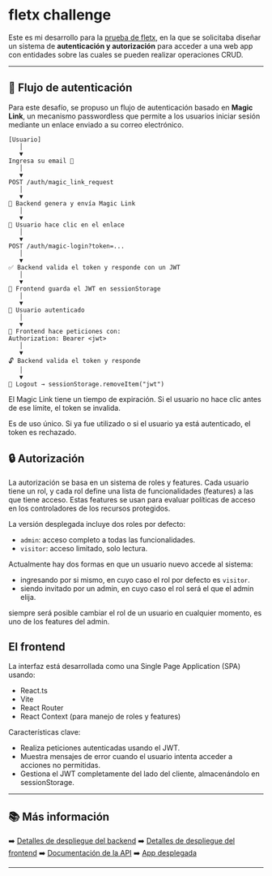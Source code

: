 # fletx challenge

Este es mi desarrollo para la [prueba de fletx](https://fullstack-test-nu.vercel.app/), en la que se solicitaba diseñar un sistema de **autenticación y autorización** para acceder a una web app con entidades sobre las cuales se pueden realizar operaciones CRUD.

---

## 🔐 Flujo de autenticación

Para este desafío, se propuso un flujo de autenticación basado en **Magic Link**, un mecanismo passwordless que permite a los usuarios iniciar sesión mediante un enlace enviado a su correo electrónico.

```plaintext
[Usuario] 
   │
   ▼
Ingresa su email 📨
   │
   ▼
POST /auth/magic_link_request
   │
   ▼
📧 Backend genera y envía Magic Link
   │
   ▼
🔗 Usuario hace clic en el enlace
   │
   ▼
POST /auth/magic-login?token=...
   │
   ▼
✅ Backend valida el token y responde con un JWT
   │
   ▼
🧠 Frontend guarda el JWT en sessionStorage
   │
   ▼
🎉 Usuario autenticado
   │
   ▼
🔐 Frontend hace peticiones con:
Authorization: Bearer <jwt>
   │
   ▼
🔓 Backend valida el token y responde
   │
   ▼
🚪 Logout → sessionStorage.removeItem("jwt")
```

El Magic Link tiene un tiempo de expiración. Si el usuario no hace clic antes de ese límite, el token se invalida.

Es de uso único. Si ya fue utilizado o si el usuario ya está autenticado, el token es rechazado.

## 🔒 Autorización

La autorización se basa en un sistema de roles y features.
Cada usuario tiene un rol, y cada rol define una lista de funcionalidades (features) a las que tiene acceso. Estas features se usan para evaluar políticas de acceso en los controladores de los recursos protegidos.

La versión desplegada incluye dos roles por defecto:

- `admin`: acceso completo a todas las funcionalidades.
- `visitor`: acceso limitado, solo lectura.

Actualmente hay dos formas en que un usuario nuevo accede al sistema:

- ingresando por si mismo, en cuyo caso el rol por defecto es `visitor`.
- siendo invitado por un admin, en cuyo caso el rol será el que el admin elija.

siempre será posible cambiar el rol de un usuario en cualquier momento, es uno de los features del admin.

## El frontend

La interfaz está desarrollada como una Single Page Application (SPA) usando:

- React.ts
- Vite
- React Router
- React Context (para manejo de roles y features)

Características clave:

- Realiza peticiones autenticadas usando el JWT.
- Muestra mensajes de error cuando el usuario intenta acceder a acciones no permitidas.
- Gestiona el JWT completamente del lado del cliente, almacenándolo en sessionStorage.

---

## 📚 Más información

➡️ [Detalles de despliegue del backend](./backend/README.md)
➡️ [Detalles de despliegue del frontend](./frontend/README.md)
➡️ [Documentación de la API](https://fletx-challenge.fly.dev/api/v1/docs/index.html)
➡️ [App desplegada](https://fletx-challenge.vercel.app/companies)

---
